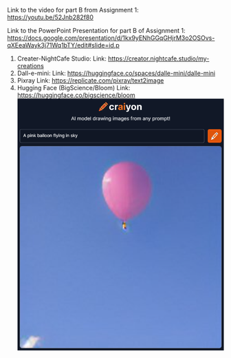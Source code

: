 
Link to the video for part B from Assignment 1: https://youtu.be/52Jnb282f80

Link to the PowerPoint Presentation for part B of Assignment 1: https://docs.google.com/presentation/d/1kx9yENhGGqGHjrM3o2OSOvs-qXEeaWayk3j71Wq1bTY/edit#slide=id.p

1) Creater-NightCafe Studio:
Link: https://creator.nightcafe.studio/my-creations
2) Dall-e-mini:
Link: https://huggingface.co/spaces/dalle-mini/dalle-mini
3) Pixray
Link:  https://replicate.com/pixray/text2image
4) Hugging Face (BigScience/Bloom)
Link: https://huggingface.co/bigscience/bloom
![alt text](https://github.com/nevilshah444/CMPE-290/blob/main/Assignment%201/Part%20B/images/ss1.png)
